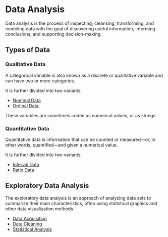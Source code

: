 # Data Analysis

Data analysis is the process of inspecting, cleansing, transforming, and modeling data with the goal of discovering useful information, informing conclusions, and supporting decision-making.

## Types of Data

### Qualitative Data

A categorical variable is also known as a discrete or qualitative variable and can have two or more categories.

It is further divided into two variants:
- [Nominal Data](pages/data-science/data-analysis/nominal-data.md)
- [Ordinal Data](pages/data-science/data-analysis/ordinal-data.md).

These variables are sometimes coded as numerical values, or as strings.

### Quantitative Data

Quantitative data is information that can be counted or measured—or, in other words, quantified—and given a numerical value.

It is further divided into two variants:
- [Interval Data](pages/data-science/data-analysis/interval-data.md)
- [Ratio Data](pages/data-science/data-analysis/ratio-data.md)

## Exploratory Data Analysis

The exploratory data analysis is an approach of analyzing data sets to summarize their main characteristics, often using statistical graphics and other data visualization methods.

- [Data Acquisition](pages/data-science/data-analysis/data-acquisition.md)
- [Data Cleaning](pages/data-science/data-analysis/data-cleaning.md)
- [Statistical Analysis](pages/data-science/data-analysis/statistical-analysis.md)